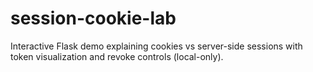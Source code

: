 # session-cookie-lab
Interactive Flask demo explaining cookies vs server-side sessions with token visualization and revoke controls (local-only).
